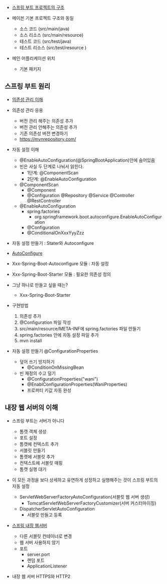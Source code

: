 - [스프링 부트 프로젝트의 구조](https://docs.spring.io/spring-boot/docs/current/reference/htmlsingle/#using-boot-structuring-y)

- 메이븐 기본 프로젝트 구조와 동일
    - 소스 코드 (src/main/java)
    - 소스 리소스 (src/main/resource)
    - 테스트 코드 (src/test/java)
    - 테스트 리소스 (src/test/resource )
    
- 메인 어플리케이션 위치
    - 기본 패키지
    
## 스프링 부트 원리

- [의존성 관리 이해](https://docs.spring.io/spring-boot/docs/current/reference/htmlsingle/#using-boot-dependency-management)

- 의존성 관리 응용
    - 버전 관리 해주는 의존성 추가
    - 버전 관리 안해주는 의존성 추가
    - 기존 의존성 버전 변경하기
    - https://mvnrepository.com/
    
- 자동 설정 이해
    - @EnableAutoConfiguration(@SpringBootApplication)안에 숨어있음
    - 빈은 사실 두 단계로 나눠서 읽힌다.
        - 1단계: @ComponentScan
        - 2단계: @EnableAutoConfiguration
    - @ComponentScan
        - @Component
        - @Configuration @Repository @Service @Controller @RestController
    - @EnableAutoConfiguration
        - spring.factories
            - org.springframework.boot.autoconfigure.EnableAutoConfiguration
        - @Configuration
        - @ConditionalOnXxxYyyZzz
        
- 자동 설정 만들기 : Stater와 Autoconfigure
- [AutoConfigure](https://docs.spring.io/spring-boot/docs/current/reference/htmlsingle/#boot-features-developing-auto-configuration)

- Xxx-Spring-Boot-Autoconfigure 모듈 : 자동 설정
- Xxx-Spring-Boot-Starter 모듈 : 필요한 의존성 정의
- 그냥 하나로 만들고 싶을 때는?
    - Xxx-Spring-Boot-Starter
- 구현방법
    1. 의존성 추가
    1. @Configuration 파일 작성
    1. src/main/resource/META-INF에 spring.factories 파일 만들기
    1. spring.factories 안에 자동 설정 파일 추가
    1. mvn install
       
 
- 자동 설정 만들기 @ConfigurationProperties

    - 덮어 쓰기 방지하기
        - @ConditionOnMissingBean
    - 빈 재정의 수고 덜기
        - @ConfigurationProperties("wani")
        - @EnablConfigurationProperties(WaniProperties)
        - 프로퍼티 키값 자동 완성
        

## 내장 웹 서버의 이해

- 스프링 부트는 서버가 아니다
    - 톰캣 객체 생성
    - 포트 설정
    - 톰캣에 컨텍스트 추가
    - 서블릿 만들기
    - 톰캣에 서블릿 추가
    - 컨텍스트에 서블릿 매핑
    - 톰캣 실행 대기
- 이 모든 과정을 보다 상세하고 유연하게 성정하고 실행해주는 것이 스프링 부트의 자동 설정
    - ServletWebServerFactoryAutoConfiguration(서블릿 웹 서버 생성)
         - TomcatServletWebServerFactoryCustomizer(서버 커스터마이징)
    - DispatcherServletAutoConfiguration
        - 서블릿 만들고 등록
        
 - [스프링 내장 웹서버](https://docs.spring.io/spring-boot/docs/current/reference/html/howto-embedded-web-servers.html)
    - 다른 서블릿 컨테이너로 변경
    - 웹 서버 사용하지 않기
    - 포트
        - server.port
        - 랜덤 포트
        - ApplicationListener<ServletWebServerInitializedEvent>
        
- 내장 웹 서버 HTTPS와 HTTP2